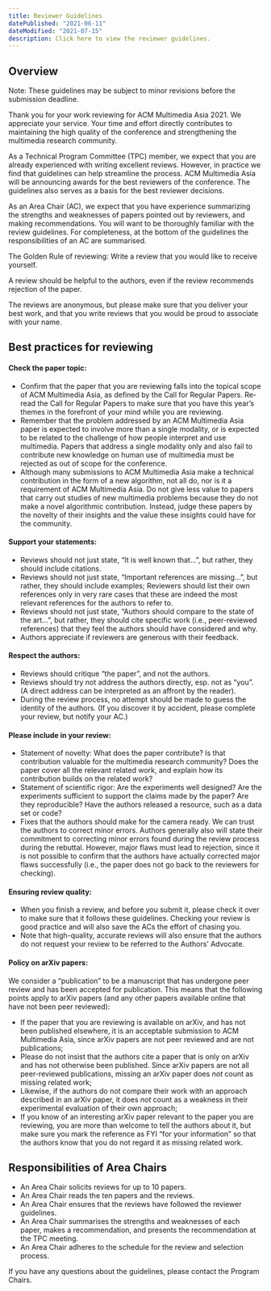 ```yaml
---
title: Reviewer Guidelines
datePublished: "2021-06-11"
dateModified: "2021-07-15"
description: Click here to view the reviewer guidelines.
---
```


## Overview

Note: These guidelines may be subject to minor revisions before the submission deadline.

Thank you for your work reviewing for ACM Multimedia Asia 2021. We appreciate your service. Your time and effort directly contributes to maintaining the high quality of the conference and strengthening the multimedia research community.

As a Technical Program Committee (TPC) member, we expect that you are already experienced with writing excellent reviews. However, in practice we find that guidelines can help streamline the process. ACM Multimedia Asia will be announcing awards for the best reviewers of the conference. The guidelines also serves as a basis for the best reviewer decisions.

As an Area Chair (AC), we expect that you have experience summarizing the strengths and weaknesses of papers pointed out by reviewers, and making recommendations. You will want to be thoroughly familiar with the review guidelines. For completeness, at the bottom of the guidelines the responsibilities of an AC are summarised.

The Golden Rule of reviewing: Write a review that you would like to receive yourself.

A review should be helpful to the authors, even if the review recommends rejection of the paper.

The reviews are anonymous, but please make sure that you deliver your best work, and that you write reviews that you would be proud to associate with your name.

## Best practices for reviewing

#### Check the paper topic:

- Confirm that the paper that you are reviewing falls into the topical scope of ACM Multimedia Asia, as defined by the Call for Regular Papers. Re-read the Call for Regular Papers to make sure that you have this year’s themes in the forefront of your mind while you are reviewing.
- Remember that the problem addressed by an ACM Multimedia Asia paper is expected to involve more than a single modality, or is expected to be related to the challenge of how people interpret and use multimedia. Papers that address a single modality only and also fail to contribute new knowledge on human use of multimedia must be rejected as out of scope for the conference.
- Although many submissions to ACM Multimedia Asia make a technical contribution in the form of a new algorithm, not all do, nor is it a requirement of ACM Multimedia Asia. Do not give less value to papers that carry out studies of new multimedia problems because they do not make a novel algorithmic contribution. Instead, judge these papers by the novelty of their insights and the value these insights could have for the community.

#### Support your statements:

- Reviews should not just state, “It is well known that…”, but rather, they should include citations.
- Reviews should not just state, “Important references are missing…”, but rather, they should include examples; Reviewers should list their own references only in very rare cases that these are indeed the most relevant references for the authors to refer to.
- Reviews should not just state, “Authors should compare to the state of the art…”, but rather, they should cite specific work (i.e., peer-reviewed references) that they feel the authors should have considered and why.
- Authors appreciate if reviewers are generous with their feedback.

#### Respect the authors:

- Reviews should critique “the paper”, and not the authors.
- Reviews should try not address the authors directly, esp. not as “you”. (A direct address can be interpreted as an affront by the reader).
- During the review process, no attempt should be made to guess the identity of the authors. (If you discover it by accident, please complete your review, but notify your AC.)

#### Please include in your review:

- Statement of novelty: What does the paper contribute? Is that contribution valuable for the multimedia research community? Does the paper cover all the relevant related work, and explain how its contribution builds on the related work?
- Statement of scientific rigor: Are the experiments well designed? Are the experiments sufficient to support the claims made by the paper? Are they reproducible? Have the authors released a resource, such as a data set or code?
- Fixes that the authors should make for the camera ready. We can trust the authors to correct minor errors. Authors generally also will state their commitment to correcting minor errors found during the review process during the rebuttal. However, major flaws must lead to rejection, since it is not possible to confirm that the authors have actually corrected major flaws successfully (i.e., the paper does not go back to the reviewers for checking).

#### Ensuring review quality:

- When you finish a review, and before you submit it, please check it over to make sure that it follows these guidelines. Checking your review is good practice and will also save the ACs the effort of chasing you.
- Note that high-quality, accurate reviews will also ensure that the authors do not request your review to be referred to the Authors’ Advocate.


#### Policy on arXiv papers:

We consider a “publication” to be a manuscript that has undergone peer review and has been accepted for publication. This means that the following points apply to arXiv papers (and any other papers available online that have not been peer reviewed):

- If the paper that you are reviewing is available on arXiv, and has not been published elsewhere, it is an acceptable submission to ACM Multimedia Asia, since arXiv papers are not peer reviewed and are not publications;
- Please do not insist that the authors cite a paper that is only on arXiv and has not otherwise been published. Since arXiv papers are not all peer-reviewed publications, missing an arXiv paper does *not* count as missing related work;
- Likewise, if the authors do not compare their work with an approach described in an arXiv paper, it does *not* count as a weakness in their experimental evaluation of their own approach;
- If you know of an interesting arXiv paper relevant to the paper you are reviewing, you are more than welcome to tell the authors about it, but make sure you mark the reference as FYI “for your information” so that the authors know that you do not regard it as missing related work.

## Responsibilities of Area Chairs

- An Area Chair solicits reviews for up to 10 papers.
- An Area Chair reads the ten papers and the reviews.
- An Area Chair ensures that the reviews have followed the reviewer guidelines.
- An Area Chair summarises the strengths and weaknesses of each paper, makes a recommendation, and presents the recommendation at the TPC meeting.
- An Area Chair adheres to the schedule for the review and selection process.

If you have any questions about the guidelines, please contact the Program Chairs.

